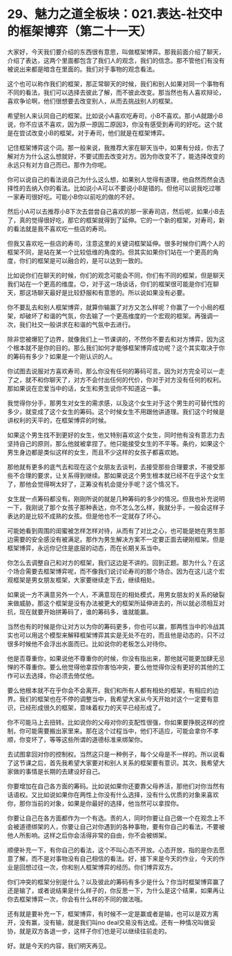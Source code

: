 # 29、魅力之道全板块：021.表达-社交中的框架博弈（第二十一天）

大家好，今天我们要介绍的东西很有意思，叫做框架博弈。那我前面介绍了聊天，介绍了表达，这两个里面都包含了我们人的观念，我们的信念。那不管他们有没有被说出来都是暗含在里面的。我们对于事物的观念看法。

这个也可以称作我们的框架，那正常聊天的时候，我们和别人如果对同一个事物有不同的看法，我们可以选择去彼此了解，而不彼此改变。那当然也有人喜欢辩论，喜欢争论啊，他们很想要去改变别人，从而去挑战别人的框架。

希望别人来认同自己的框架。比如说小A喜欢吃寿司，小B不喜欢。那小A就跟小B说，你不应该不喜欢，因为原一原因二原因3，你没有感受到寿司的好吃。这个就是在尝试改变小B的框架。对于寿司，他们就是在框架博弈。

记住框架博弈这个词。那一般来说，我推荐大家在聊天当中，如果有分歧，你去了解对方为什么这么想就好，不要试图去改变对方。因为你改变不了，能选择改变的永远只有对方自己而已。那作为你呢。

你可以说自己的看法说自己为什么这么想，如果别人觉得有道理，他自然而然会选择性的去纳入你的看法。比如说小A可以不要说小B是错的。但他可以说我吃过哪一家寿司很好吃。可能小B你以前吃的做的不好。

然后小A可以去推荐小B下次去尝尝自己喜欢的那一家寿司店，然后呢，如果小B去了，真的觉得很好吃，那它的框架就得到了延伸。它的一个新的框架，对寿司，新的看法就是我不喜欢吃一些店的寿司。

但我又喜欢吃一些店的寿司，注意这里的关键词框架延伸。很多时候你们两个人的框架不同，是站在某一个比较低维的角度的。但其实如果你们站在一个更高的角度，你们的框架是可以融合的，是可以达到一致的。

比如说你们在聊天的时候，你们的观念可能会不同，你们有不同的框架，但是聊天我们站在一个更高的维度。😊，对于这一场谈话，你们的框架很可能是你们在聊天，那这场聊天最好是比较舒服和有意思的。所以说如果没有必要。

你不要乱去和别人框架博弈，就算你输赢了对方又怎么样呢？你赢了一个小局的框架，却破坏了和谐的气氛，你去输了一个更高维度的一个宏观的框架。再强调一次，我们社交一般讲求在和谐的气氛中去进行。

除非您被爆犯了边界，就像我们上一节课讲的，不然你不要去和对方博弈，因为这个根本就不是你的目的。那么我们如何才能够框架博弈成功呢？这个其实取决于你的筹码有多少？如果是一个刚认识的人。

你试图去说服对方喜欢寿司，那么你没有任何的筹码可言。因为对方完全可以一走了之，就不和你聊天了，对方不会付出任何的代价，你对于对方没有任何的权利。那如果说在恋爱当中的话，女生和男生说你不知道这一事。

我觉得你分手，那男生对女生的需求感，以及这个女生对于这个男生的可替代性的多少，就变成了这个女生的筹码。这个时候女生不用跟他讲道理。我们这个时候是讲权利的天平的，在框架博弈的时候。

如果这个男生找不到更好的女生，他又特别喜欢这个女生，同时他有没有意志力去坚持自己的原则，那么他就被拿捏了。他只能接受女生的不平等。条约，如果这个男生身边都是类似这样的女生，而且不少这样的女孩子都喜欢她。

那他就有更多的底气去和现在这个女朋友去谈判，去接受那些合理要求，不接受那些不合理的要求，让关系得到继续。那如果说这个男生根本就已经不在乎这个女生了，那他会觉得啊太好了，正筹没有机会提分手呢？这个情况下。

女生就一点筹码都没有。刚刚所说的就是几种筹码的多少的情况。但我也补充说明一下，我刚说了那个女孩子那种表达，你不怎么怎么样，我就分手，一般会这样子表达的是比较不成熟的女孩。但是他也不一定就存了坏心。

可能她看到周围的闺蜜被怎样怎样对待，从而有了对比之心，也可能是她在男生那边需要的安全感没有被满足。那作为男生解决方案不一定要正面去硬刚框架。但是框架博弈，永远你记住是底层的动态，而在长期关系当中。

你怎么去调整自己和对方的框架，我们这边是不讲的。回到正题。那为什么？在这个场合需要去框架博弈呢，而不像我们说讨论寿司的那个场合。因为在这儿这个宏观框架是男女朋友框架，大家要继续走下去，继续相处。

如果说一方不满意另外一个人，不满意现在的相处模式，用男女朋友的关系的破裂来做威胁，那这个框架是没有办法被更大的框架所延伸进去的，所以就必须相互对抗，现在就要开始拼筹码了，谁的筹码多，谁就能赢。

当然也有的时候是你让对方以为你的筹码更多，你也可以赢，那两性当中的冷战其实也可以用这个模型来解释框架博弈其实是无处不在的，而且他是动态的，只不过很多时候他不会浮出水面而已。比如说你的老板怎么对待你。

他是否尊重你，如果说他不尊重你的时候，你没有指出来，那他就可能更加肆无忌惮的不尊重你。要么他觉得他拿捏你害怕冲突，要么他觉得你没有更好的其他的工作可以去选择，你必须去倚仗他。

要么他根本就不在乎你会不会离开。我们和所有人都有相处的框架，有相应的边界。我们的框架也在不停的调整当中，我希望大家从今天开始对这个一定要有意识，已经形成很久的框架，意味着权力的天平已经形成了。

你不可能马上去扭转。比如说你的父母对你的支配性很强，你如果要挣脱这样的控制，你可能需要搬出家里来。那在这个过程当中，他们不适应，可能会拿你不孝顺，你变坏了，等等这些所谓的道德标准来绑架你。

去试图拿回对你的控制权。当然这只是一种例子，每个父母是不一样的。所以说看了这节课之后，首先我希望大家要对和别人关系的框架要有意识。其次，我希望大家做的事情是长期的去建设好自己。

你要增加在自己各方面的筹码。比如说如果你还要靠父母养活，那他们对你当然有话语权。又比如说如果你在两性上你没有什么选择，没有什么优质的对象来喜欢你，那你当前的对象，如果是你最好的选择，他当然可以拿捏你。

你要让自己在各方面都作为一个有选。责的人，同时你要让自己做一个在观念上不会被道德绑架的人，你要让自己对你遇到的各种事物，要有你自己的看法，不要被他人所影响。这样之后你会活得非常的自由，你不会被绑架。

顺便补充一下，有你自己的看法，这个不叫心态不开放。心态开放，指的是你去愿意了解，而不是对事物没有自己相信的看法。好，接下来是今天的作业，今天的作业是回想过往一次，你和别人框架博弈的经历。你们博弈双方。

你们冲突的框架分别是什么？以及彼此的筹码有多少是什么？你当时框架博弈赢了还是输了，或者说结果是什么样子的，你反思一下，为什么是这个结果，如果再让你去框架博弈一次，你会有什么样的不同的做法哦。

还有就是要补充一下，框架博弈，有时候不一定是赢或者是输，也可以是双方离开，没有赢，没有输，就是我们叫no deal交易没有达成。还有一种情况叫做妥协，就是双方各退一步，这样子你们也是可以继续往前走的。

好。就是今天的内容，我们明天再见。